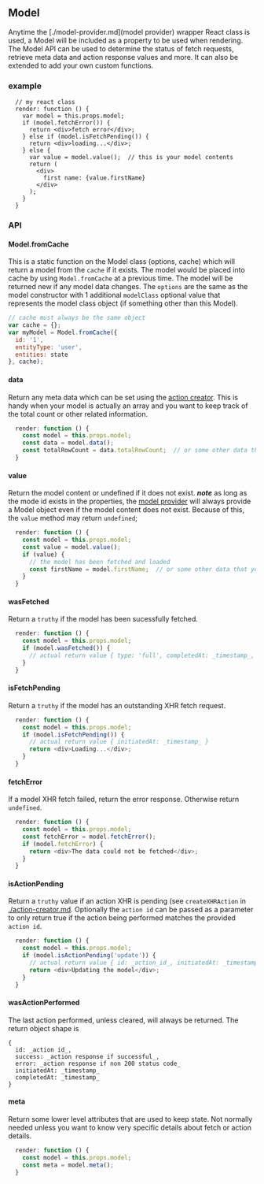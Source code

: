 Model
---------------
Anytime the [./model-provider.md](model provider) wrapper React class is used, a Model will be included as a property to be used when rendering.  The Model API can be used to determine the status of fetch requests, retrieve meta data and action response values and more.  It can also be extended to add your own custom functions.

### example
```
  // my react class
  render: function () {
    var model = this.props.model;
    if (model.fetchError()) {
      return <div>fetch error</div>;
    } else if (model.isFetchPending()) {
      return <div>loading...</div>;
    } else {
      var value = model.value();  // this is your model contents
      return (
        <div>
          first name: {value.firstName}
        </div>
      );
    }
  }
```

### API
#### Model.fromCache
This is a static function on the Model class (options, cache) which will return a model from the `cache` if it exists.  The model
would be placed into cache by using `Model.fromCache` at a previous time.  The model will be returned new if any model data changes.
The `options` are the same as the model constructor with 1 additional `modelClass` optional value that represents the model class object (if something other than this Model).
```javascript
// cache must always be the same object
var cache = {};
var myModel = Model.fromCache({
  id: '1',
  entityType: 'user',
  entities: state
}, cache);
```

#### data
Return any meta data which can be set using the [action creator](./action-creator.md).  This is handy when your model is actually an array and you want to keep track of the total count or other related information.
```javascript
  render: function () {
    const model = this.props.model;
    const data = model.data();
    const totalRowCount = data.totalRowCount;  // or some other data that would have been set with your action creator
  }
```

#### value
Return the model content or undefined if it does not exist.  ***note*** as long as the mode id exists in the properties, the [model provider](./model-provider.md) will always provide a Model object even if the model content does not exist.  Because of this, the `value` method may return `undefined`;
```javascript
  render: function () {
    const model = this.props.model;
    const value = model.value();
    if (value) {
      // the model has been fetched and loaded
      const firstName = model.firstName;  // or some other data that your model would contain
    }
  }
```

#### wasFetched
Return a `truthy` if the model has been sucessfully fetched.
```javascript
  render: function () {
    const model = this.props.model;
    if (model.wasFetched()) {
      // actual return value { type: 'full', completedAt: _timestamp_, entityType: _entity_type_, id: _model_id_ }
    }
  }
```

#### isFetchPending
Return a `truthy` if the model has an outstanding XHR fetch request.
```javascript
  render: function () {
    const model = this.props.model;
    if (model.isFetchPending()) {
      // actual return value { initiatedAt: _timestamp_ }
      return <div>Loading...</div>;
    }
  }
```

#### fetchError
If a model XHR fetch failed, return the error response.  Otherwise return `undefined`.
```javascript
  render: function () {
    const model = this.props.model;
    const fetchError = model.fetchError();
    if (model.fetchError) {
      return <div>The data could not be fetched</div>;
    }
  }
```

#### isActionPending
Return a `truthy` value if an action XHR is pending (see `createXHRAction` in [./action-creator.md](./action-creator.md).  Optionally the `action id` can be passed as a parameter to only return true if the action being performed matches the provided `action id`.
```javascript
  render: function () {
    const model = this.props.model;
    if (model.isActionPending('update')) {
      // actual return value { id: _action_id_, initiatedAt: _timestamp_ }
      return <div>Updating the model</div>;
    }
  }
```

#### wasActionPerformed
The last action performed, unless cleared, will always be returned.  The return object shape is
```
{
  id: _action id_,
  success: _action response if successful_,
  error: _action response if non 200 status code_
  initiatedAt: _timestamp_
  completedAt: _timestamp_
}
```

#### meta
Return some lower level attributes that are used to keep state.  Not normally needed unless you want to know very specific
details about fetch or action details.
```javascript
  render: function () {
    const model = this.props.model;
    const meta = model.meta();
  }
```
